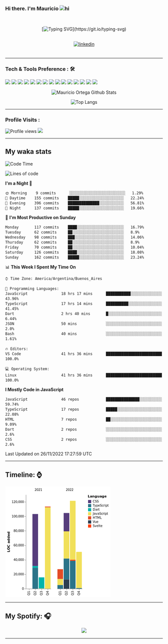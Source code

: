 ### Hi there. I'm Mauricio <img src="https://user-images.githubusercontent.com/1303154/88677602-1635ba80-d120-11ea-84d8-d263ba5fc3c0.gif" width="28px" alt="hi">
<br /> 

<div align="center">
  
[![Typing SVG](https://readme-typing-svg.herokuapp.com?size=25&duration=7000&center=true&vCenter=true&width=650&height=40&lines=WELCOME!;My+name+is+Mauricio+Ortega...;I+am+a+Front-End+Developer...;I+hope+you+find+what+you+are+looking+for...;You+have+my+contact+information...;MAY+THE+FORCE+BE+WITH+YOU...)](https://git.io/typing-svg)

</div>
  
<br />

<div align="center">
  
<a href="https://www.linkedin.com/in/mauriciortega/" target="_blank">
<img src=https://img.shields.io/badge/linkedin-%231E77B5.svg?&style=for-the-badge&logo=linkedin&logoColor=white alt=linkedin style="margin-bottom: 5px;" />
</a>
  
</div>

<br />



<!--
**Nekzus/Nekzus** is a ✨ _special_ ✨ repository because its `README.md` (this file) appears on your GitHub profile.

Here are some ideas to get you started:

- 🔭 I’m currently working on ...
- 🌱 I’m currently learning ...
- 👯 I’m looking to collaborate on ...
- 🤔 I’m looking for help with ...
- 💬 Ask me about ...
- 📫 How to reach me: ...
- 😄 Pronouns: ...
- ⚡ Fun fact: ...
-->

---

### Tech & Tools Preference : 🛠

<img src = "https://img.shields.io/badge/-HTML5-E34F26?style=flat&logo=html5&logoColor=white"> <img src = "https://img.shields.io/badge/-CSS3-1572B6?style=flat&logo=css3&logoColor=white">
<img src="https://img.shields.io/badge/-Sass-cc6699?style=flat&logo=sass&logoColor=ffffff">
<img src="https://img.shields.io/badge/-Bootstrap-563D7C?style=flat&logo=bootstrap&logoColor=white">
<img src="https://img.shields.io/badge/-JavaScript-eed718?style=flat&logo=javascript&logoColor=ffffff">
<img src="https://img.shields.io/badge/-React-000000?style=flat&logo=react&logoColor=00c8ff">
<img src="https://img.shields.io/badge/-Next-000000?style=flat&logo=nextdotjs&logoColor=white">
<img src="http://img.shields.io/badge/-Vue-black?style=flat&logo=vuedotjs&logoColor=4FC08D">
<img src="http://img.shields.io/badge/-Flutter-black?style=flat&logo=flutter&logoColor=02569B">
<img src="https://img.shields.io/badge/-Node.js-3C873A?style=flat&logo=Node.js&logoColor=white">
<img src="http://img.shields.io/badge/-Git-F1502F?style=flat&logo=git&logoColor=FFFFFF">
<img src="http://img.shields.io/badge/-Github-000000?style=flat&logo=github&logoColor=FFFFFF">
<img src="https://img.shields.io/badge/-Firebase-FFA611?style=flat&logo=firebase&logoColor=FFFFFF">
<img src="http://img.shields.io/badge/-Vercel-black?style=flat&logo=vercel&logoColor=white">
<img src="http://img.shields.io/badge/-VS%20Code-007ACC?style=flat&logo=visual%20studio%20code&logoColor=white">


<div align="center">
  
![Mauricio Ortega Github Stats](https://github-readme-stats.vercel.app/api?username=Nekzus&show_icons=true&title_color=fff&icon_color=79ff97&text_color=9f9f9f&bg_color=151515)

![Top Langs](https://github-readme-stats.vercel.app/api/top-langs/?username=Nekzus&hide=css,html,less&layout=compact&title_color=fff&icon_color=79ff97&text_color=9f9f9f&bg_color=151515)

</div>
  
---

### Profile Visits :
  
![Profile views](https://gpvc.arturio.dev/Nekzus)  <img src="https://img.shields.io/github/followers/Nekzus?label=Follow" style=" float:left, margin-right:10px" />

---


## My waka stats
<!--START_SECTION:waka-->
![Code Time](http://img.shields.io/badge/Code%20Time-1%2C482%20hrs%2059%20mins-blue)

![Lines of code](https://img.shields.io/badge/From%20Hello%20World%20I%27ve%20Written-516%20Thousand%20lines%20of%20code-blue)

**I'm a Night 🦉** 

```text
🌞 Morning    9 commits      ░░░░░░░░░░░░░░░░░░░░░░░░░   1.29% 
🌆 Daytime    155 commits    █████░░░░░░░░░░░░░░░░░░░░   22.24% 
🌃 Evening    396 commits    ██████████████░░░░░░░░░░░   56.81% 
🌙 Night      137 commits    █████░░░░░░░░░░░░░░░░░░░░   19.66%

```
📅 **I'm Most Productive on Sunday** 

```text
Monday       117 commits    ████░░░░░░░░░░░░░░░░░░░░░   16.79% 
Tuesday      62 commits     ██░░░░░░░░░░░░░░░░░░░░░░░   8.9% 
Wednesday    98 commits     ███░░░░░░░░░░░░░░░░░░░░░░   14.06% 
Thursday     62 commits     ██░░░░░░░░░░░░░░░░░░░░░░░   8.9% 
Friday       70 commits     ██░░░░░░░░░░░░░░░░░░░░░░░   10.04% 
Saturday     126 commits    ████░░░░░░░░░░░░░░░░░░░░░   18.08% 
Sunday       162 commits    █████░░░░░░░░░░░░░░░░░░░░   23.24%

```


📊 **This Week I Spent My Time On** 

```text
⌚︎ Time Zone: America/Argentina/Buenos_Aires

💬 Programming Languages: 
JavaScript               18 hrs 17 mins      ███████████░░░░░░░░░░░░░░   43.96% 
TypeScript               17 hrs 14 mins      ██████████░░░░░░░░░░░░░░░   41.45% 
Dart                     2 hrs 40 mins       █░░░░░░░░░░░░░░░░░░░░░░░░   6.44% 
JSON                     50 mins             ░░░░░░░░░░░░░░░░░░░░░░░░░   2.0% 
Bash                     40 mins             ░░░░░░░░░░░░░░░░░░░░░░░░░   1.61%

🔥 Editors: 
VS Code                  41 hrs 36 mins      █████████████████████████   100.0%

💻 Operating System: 
Linux                    41 hrs 36 mins      █████████████████████████   100.0%

```

**I Mostly Code in JavaScript** 

```text
JavaScript               46 repos            ███████████████░░░░░░░░░░   59.74% 
TypeScript               17 repos            █████░░░░░░░░░░░░░░░░░░░░   22.08% 
HTML                     7 repos             ██░░░░░░░░░░░░░░░░░░░░░░░   9.09% 
Dart                     2 repos             ░░░░░░░░░░░░░░░░░░░░░░░░░   2.6% 
CSS                      2 repos             ░░░░░░░░░░░░░░░░░░░░░░░░░   2.6%

```



 Last Updated on 26/11/2022 17:27:59 UTC
<!--END_SECTION:waka-->
---

## Timeline: ⌚

![Chart not found](https://raw.githubusercontent.com/Nekzus/Nekzus/master/charts/bar_graph.png)

---
## My Spotify: 🎧

<div align="center"><img src="https://spotify-github-profile.vercel.app/api/view?uid=11169970531&cover_image=true&theme=default" /></div>

---
